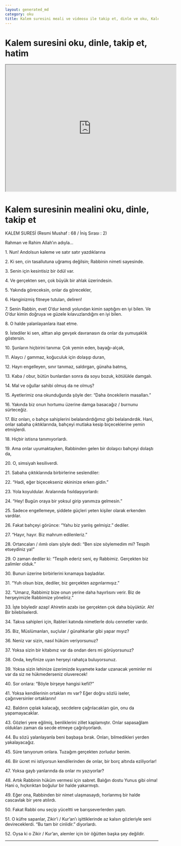 ```yaml
---
layout: generated_md
category: oku
title: Kalem suresini meali ve videosu ile takip et, dinle ve oku, Kalem dinle, Kalem meali, hatim dinle, hatim yap.
---
```


<div class="container">
  <div class="row">
    <div class="col-lg-12">
      <h1>Kalem suresini oku, dinle, takip et, hatim</h1>
      <div class="div-youtube-embed">
        <iframe width="560" height="415" src="https://www.youtube.com/embed/">frameborder="0" allowfullscreen></iframe>
      </div>
    </div>
  </div>

  <div class="row">
    <div class="col-lg-12">
      <h1>Kalem suresinin mealini oku, dinle, takip et</h1>
      <div><p></p><p></p><p>KALEM SURESİ (Resmi Mushaf : 68 / İniş Sırası : 2)</p><p>Rahman ve Rahim Allah’ın adıyla…</p><p></p><p></p><p>1. Nun! Andolsun kaleme ve satır satır yazdıklarına</p><p></p><p></p><p>2. Ki sen, cin tasallutuna uğramış değilsin; Rabbinin nimeti sayesinde.</p><p></p><p></p><p>3. Senin için kesintisiz bir ödül var.</p><p></p><p></p><p>4. Ve gerçekten sen, çok büyük bir ahlak üzerindesin.</p><p></p><p></p><p>5. Yakında göreceksin, onlar da görecekler,</p><p></p><p></p><p>6. Hanginizmiş fitneye tutulan, deliren!</p><p></p><p></p><p>7. Senin Rabbin, evet O’dur kendi yolundan kimin saptığını en iyi bilen. Ve O’dur kimin doğruya ve güzele kılavuzlandığını en iyi bilen.</p><p></p><p></p><p>8. O halde yalanlayanlara itaat etme.</p><p></p><p></p><p>9. İstediler ki sen, alttan alıp gevşek davranasın da onlar da yumuşaklık göstersin.</p><p></p><p></p><p>10. Şunların hiçbirini tanıma: Çok yemin eden, bayağı-alçak,</p><p></p><p></p><p>11. Alaycı / gammaz, koğuculuk için dolaşıp duran,</p><p></p><p></p><p>12. Hayrı engelleyen, sınır tanımaz, saldırgan, günaha batmış,</p><p></p><p></p><p>13. Kaba / obur, bütün bunlardan sonra da soyu bozuk, kötülükle damgalı.</p><p></p><p></p><p>14. Mal ve oğullar sahibi olmuş da ne olmuş?</p><p></p><p></p><p>15. Ayetlerimiz ona okunduğunda şöyle der: “Daha öncekilerin masalları.”</p><p></p><p></p><p>16. Yakında biz onun hortumu üzerine damga basacağız / burnunu sürteceğiz.</p><p></p><p></p><p>17. Biz onları, o bahçe sahiplerini belalandırdığımız gibi belalandırdık. Hani, onlar sabaha çıktıklarında, bahçeyi mutlaka kesip biçeceklerine yemin etmişlerdi.</p><p></p><p></p><p>18. Hiçbir istisna tanımıyorlardı.</p><p></p><p></p><p>19. Ama onlar uyumaktayken, Rabbinden gelen bir dolaşıcı bahçeyi dolaştı da,</p><p></p><p></p><p>20. O, simsiyah kesiliverdi.</p><p></p><p></p><p>21. Sabaha çıktıklarında birbirlerine seslendiler:</p><p></p><p></p><p>22. “Hadi, eğer biçecekseniz ekininize erken gidin.”</p><p></p><p></p><p>23. Yola koyuldular. Aralarında fısıldaşıyorlardı:</p><p></p><p></p><p>24. “Hey! Bugün oraya bir yoksul girip yanımıza gelmesin.”</p><p></p><p></p><p>25. Sadece engellemeye, şiddete güçleri yeten kişiler olarak erkenden vardılar.</p><p></p><p></p><p>26. Fakat bahçeyi görünce: “Yahu biz yanlış gelmişiz.” dediler.</p><p></p><p></p><p>27. “Hayır, hayır. Biz mahrum edilenleriz.”</p><p></p><p></p><p>28. Ortancaları / ılımlı olanı şöyle dedi: “Ben size söylemedim mi? Tespih etseydiniz ya!”</p><p></p><p></p><p>29. O zaman dediler ki: “Tespih ederiz seni, ey Rabbimiz. Gerçekten biz zalimler olduk.”</p><p></p><p></p><p>30. Bunun üzerine birbirlerini kınamaya başladılar.</p><p></p><p></p><p>31. “Yuh olsun bize, dediler, biz gerçekten azgınlarmışız.”</p><p></p><p></p><p>32. “Umarız, Rabbimiz bize onun yerine daha hayırlısını verir. Biz de herşeyimizle Rabbimize yöneliriz.”</p><p></p><p></p><p>33. İşte böyledir azap! Ahiretin azabı ise gerçekten çok daha büyüktür. Ah! Bir bilebilselerdi.</p><p></p><p></p><p>34. Takva sahipleri için, Rableri katında nimetlerle dolu cennetler vardır.</p><p></p><p></p><p>35. Biz, Müslümanları, suçlular / günahkarlar gibi yapar mıyız?</p><p></p><p></p><p>36. Neniz var sizin, nasıl hüküm veriyorsunuz?</p><p></p><p></p><p>37. Yoksa sizin bir kitabınız var da ondan ders mi görüyorsunuz?</p><p></p><p></p><p>38. Onda, keyfinize uyan herşeyi rahatça buluyorsunuz.</p><p></p><p></p><p>39. Yoksa sizin lehinize üzerimizde kıyamete kadar uzanacak yeminler mi var da siz ne hükmederseniz oluverecek!</p><p></p><p></p><p>40. Sor onlara: “Böyle birşeye hangisi kefil?”</p><p></p><p></p><p>41. Yoksa kendilerinin ortakları mı var? Eğer doğru sözlü iseler, çağırıversinler ortaklarını!</p><p></p><p></p><p>42. Baldırın çıplak kalacağı, secdelere çağrılacakları gün, onu da yapamayacaklar.</p><p></p><p></p><p>43. Gözleri yere eğilmiş, benliklerini zillet kaplamıştır. Onlar sapasağlam oldukları zaman da secde etmeye çağrılıyorlardı.</p><p></p><p></p><p>44. Bu sözü yalanlayanla beni başbaşa bırak. Onları, bilmedikleri yerden yakalayacağız.</p><p></p><p></p><p>45. Süre tanıyorum onlara. Tuzağım gerçekten zorludur benim.</p><p></p><p></p><p>46. Bir ücret mi istiyorsun kendilerinden de onlar, bir borç altında eziliyorlar!</p><p></p><p></p><p>47. Yoksa gayb yanlarında da onlar mı yazıyorlar?</p><p></p><p></p><p>48. Artık Rabbinin hüküm vermesi için sabret. Balığın dostu Yunus gibi olma! Hani o, hıçkırıktan boğulur bir halde yakarmıştı.</p><p></p><p></p><p>49. Eğer ona, Rabbinden bir nimet ulaşmasaydı, horlanmış bir halde cascavlak bir yere atılırdı.</p><p></p><p></p><p>50. Fakat Rabbi onu seçip yüceltti ve barışseverlerden yaptı.</p><p></p><p></p><p>51. O küfre sapanlar, Zikir’i / Kur’an’ı işittiklerinde az kalsın gözleriyle seni devireceklerdi. “Bu tam bir cinlidir.” diyorlardı.</p><p></p><p></p><p>52. Oysa ki o Zikir / Kur’an, alemler için bir öğütten başka şey değildir.</p><p></p><p></p></div>
    </div>
  </div>
</div>
<hr />